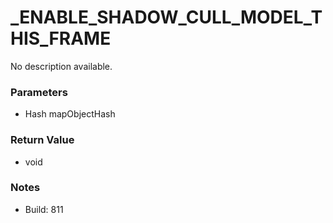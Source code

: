 # _ENABLE_SHADOW_CULL_MODEL_THIS_FRAME

No description available.

### Parameters
* Hash mapObjectHash

### Return Value
* void

### Notes
* Build: 811


